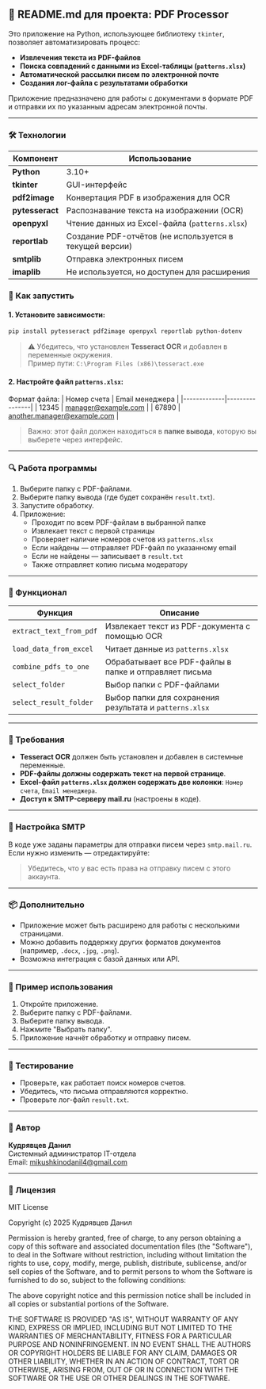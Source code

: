 ## 📄 README.md для проекта: **PDF Processor**

Это приложение на Python, использующее библиотеку `tkinter`, позволяет автоматизировать процесс:
- **Извлечения текста из PDF-файлов**
- **Поиска совпадений с данными из Excel-таблицы (`patterns.xlsx`)**
- **Автоматической рассылки писем по электронной почте**
- **Создания лог-файла с результатами обработки**

Приложение предназначено для работы с документами в формате PDF и отправки их по указанным адресам электронной почты.

---

### 🛠️ Технологии

| Компонент | Использование |
|-----------|---------------|
| **Python** | 3.10+ |
| **tkinter** | GUI-интерфейс |
| **pdf2image** | Конвертация PDF в изображения для OCR |
| **pytesseract** | Распознавание текста на изображении (OCR) |
| **openpyxl** | Чтение данных из Excel-файла (`patterns.xlsx`) |
| **reportlab** | Создание PDF-отчётов (не используется в текущей версии) |
| **smtplib** | Отправка электронных писем |
| **imaplib** | Не используется, но доступен для расширения |


### 🧰 Как запустить

#### 1. Установите зависимости:

```bash
pip install pytesseract pdf2image openpyxl reportlab python-dotenv
```

> ⚠️ Убедитесь, что установлен **Tesseract OCR** и добавлен в переменные окружения.  
> Пример пути: `C:\Program Files (x86)\tesseract.exe`

#### 2. Настройте файл `patterns.xlsx`:

Формат файла:
| Номер счета | Email менеджера |
|-------------|----------------|
| 12345       | manager@example.com |
| 67890       | another.manager@example.com |

> Важно: этот файл должен находиться в **папке вывода**, которую вы выберете через интерфейс.

---

### 🔍 Работа программы

1. Выберите папку с PDF-файлами.
2. Выберите папку вывода (где будет сохранён `result.txt`).
3. Запустите обработку.
4. Приложение:
   - Проходит по всем PDF-файлам в выбранной папке
   - Извлекает текст с первой страницы
   - Проверяет наличие номеров счетов из `patterns.xlsx`
   - Если найдены — отправляет PDF-файл по указанному email
   - Если не найдены — записывает в `result.txt`
   - Также отправляет копию письма модератору

---

### 🧾 Функционал

| Функция | Описание |
|---------|----------|
| `extract_text_from_pdf` | Извлекает текст из PDF-документа с помощью OCR |
| `load_data_from_excel` | Читает данные из `patterns.xlsx` |
| `combine_pdfs_to_one` | Обрабатывает все PDF-файлы в папке и отправляет письма |
| `select_folder` | Выбор папки с PDF-файлами |
| `select_result_folder` | Выбор папки для сохранения результата и `patterns.xlsx` |

---

### 📝 Требования

- **Tesseract OCR** должен быть установлен и добавлен в системные переменные.
- **PDF-файлы должны содержать текст на первой странице**.
- **Excel-файл `patterns.xlsx` должен содержать две колонки**: `Номер счета`, `Email менеджера`.
- **Доступ к SMTP-серверу mail.ru** (настроены в коде).

---

### 🧩 Настройка SMTP

В коде уже заданы параметры для отправки писем через `smtp.mail.ru`.  
Если нужно изменить — отредактируйте:

> Убедитесь, что у вас есть права на отправку писем с этого аккаунта.

---

### 📦 Дополнительно

- Приложение может быть расширено для работы с несколькими страницами.
- Можно добавить поддержку других форматов документов (например, `.docx`, `.jpg`, `.png`).
- Возможна интеграция с базой данных или API.

---

### 🧩 Пример использования

1. Откройте приложение.
2. Выберите папку с PDF-файлами.
3. Выберите папку вывода.
4. Нажмите "Выбрать папку".
5. Приложение начнёт обработку и отправку писем.

---

### 🧪 Тестирование

- Проверьте, как работает поиск номеров счетов.
- Убедитесь, что письма отправляются корректно.
- Проверьте лог-файл `result.txt`.

---

### 📌 Автор

**Кудрявцев Данил**  
Системный администратор IT-отдела  
Email: mikushkinodanil4@gmail.com

---

### 📝 Лицензия

MIT License

Copyright (c) 2025 Кудрявцев Данил

Permission is hereby granted, free of charge, to any person obtaining a copy of this software and associated documentation files (the "Software"), to deal in the Software without restriction, including without limitation the rights to use, copy, modify, merge, publish, distribute, sublicense, and/or sell copies of the Software, and to permit persons to whom the Software is furnished to do so, subject to the following conditions:

The above copyright notice and this permission notice shall be included in all copies or substantial portions of the Software.

THE SOFTWARE IS PROVIDED "AS IS", WITHOUT WARRANTY OF ANY KIND, EXPRESS OR IMPLIED, INCLUDING BUT NOT LIMITED TO THE WARRANTIES OF MERCHANTABILITY, FITNESS FOR A PARTICULAR PURPOSE AND NONINFRINGEMENT. IN NO EVENT SHALL THE AUTHORS OR COPYRIGHT HOLDERS BE LIABLE FOR ANY CLAIM, DAMAGES OR OTHER LIABILITY, WHETHER IN AN ACTION OF CONTRACT, TORT OR OTHERWISE, ARISING FROM, OUT OF OR IN CONNECTION WITH THE SOFTWARE OR THE USE OR OTHER DEALINGS IN THE SOFTWARE.

